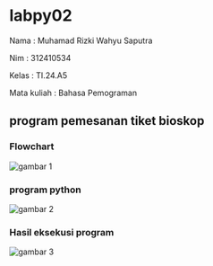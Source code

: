 # labpy02
Nama : Muhamad Rizki Wahyu Saputra  <p>
Nim : 312410534 <p>
Kelas : TI.24.A5  <p>
Mata kuliah : Bahasa Pemograman  <p>
## program pemesanan tiket bioskop
### Flowchart
![gambar 1](foto1.jpeg)

### program python
![gambar 2](foto2.jpeg)

### Hasil eksekusi program
![gambar 3](foto3.jpeg)
